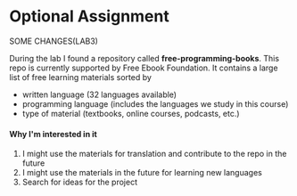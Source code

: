 # Optional Assignment
SOME CHANGES(LAB3)

During the lab I found a repository called **free-programming-books**. This repo is currently supported by Free Ebook Foundation. It contains a large list of free learning materials sorted by

- written language (32 languages available)
- programming language (includes the languages we study in this course)
- type of material (textbooks, online courses, podcasts, etc.)

#### Why I'm interested in it

1. I might use the materials for translation and contribute to the repo in the future
2. I might use the materials in the future for learning new languages 
3. Search for ideas for the project
